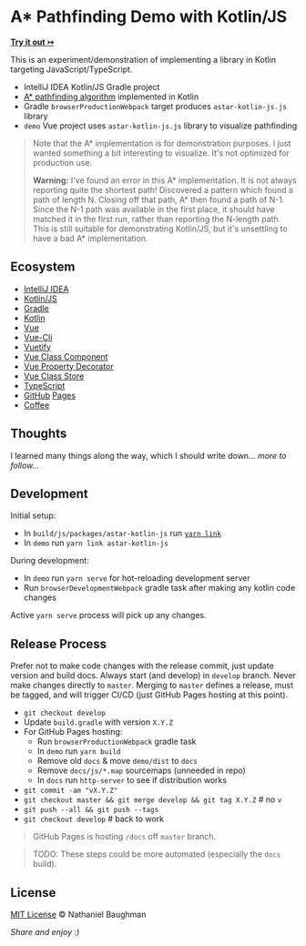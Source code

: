 # A* Pathfinding Demo with Kotlin/JS

[**Try it out &rarrtl;**](https://nebaughman.github.io/astar-kotlin-js)

This is an experiment/demonstration of implementing a library in Kotlin targeting JavaScript/TypeScript.

- IntelliJ IDEA Kotlin/JS Gradle project
- [A* pathfinding algorithm](https://en.wikipedia.org/wiki/A*_search_algorithm) implemented in Kotlin
- Gradle `browserProductionWebpack` target produces `astar-kotlin-js.js` library
- `demo` Vue project uses `astar-kotlin-js.js` library to visualize pathfinding

> Note that the A* implementation is for demonstration purposes. I just wanted something a bit interesting to visualize. It's not optimized for production use.
>
> **Warning:** I've found an error in this A* implementation. It is not always reporting quite the shortest path! Discovered a pattern which found a path of length N. Closing off that path, A* then found a path of N-1. Since the N-1 path was available in the first place, it should have matched it in the first run, rather than reporting the N-length path. This is still suitable for demonstrating Kotlin/JS, but it's unsettling to have a bad A* implementation.

## Ecosystem

- [IntelliJ IDEA](https://www.jetbrains.com/idea/)
- [Kotlin/JS](https://kotlinlang.org/docs/js-project-setup.html)
- [Gradle](https://gradle.org/)
- [Kotlin](https://kotlinlang.org/)
- [Vue](https://vuejs.org/)
- [Vue-Cli](https://cli.vuejs.org)
- [Vuetify](https://vuetifyjs.com)
- [Vue Class Component](https://github.com/vuejs/vue-class-component)
- [Vue Property Decorator](https://github.com/kaorun343/vue-property-decorator)
- [Vue Class Store](https://github.com/davestewart/vue-class-store)
- [TypeScript](https://www.typescriptlang.org)
- [GitHub](https://github.com/) [Pages](https://pages.github.com/)
- [Coffee](https://www.buymeacoffee.com/nebaughman)

## Thoughts

I learned many things along the way, which I should write down... _more to follow..._

## Development

Initial setup:

- In `build/js/packages/astar-kotlin-js` run [`yarn link`](https://classic.yarnpkg.com/en/docs/cli/link/)
- In `demo` run `yarn link astar-kotlin-js`

During development:

- In `demo` run `yarn serve` for hot-reloading development server
- Run `browserDevelopmentWebpack` gradle task after making any kotlin code changes

Active `yarn serve` process will pick up any changes.

## Release Process

Prefer not to make code changes with the release commit, just update version and build docs. Always start (and develop) in `develop` branch. Never make changes directly to `master`. Merging to `master` defines a release, must be tagged, and will trigger CI/CD (just GitHub Pages hosting at this point).

- `git checkout develop`
- Update `build.gradle` with version `X.Y.Z`
- For GitHub Pages hosting:
  - Run `browserProductionWebpack` gradle task
  - In `demo` run `yarn build`
  - Remove old `docs` & move `demo/dist` to `docs`
  - Remove `docs/js/*.map` sourcemaps (unneeded in repo)
  - In `docs` run `http-server` to see if distribution works
- `git commit -am "vX.Y.Z"`
- `git checkout master && git merge develop && git tag X.Y.Z` # no `v`
- `git push --all && git push --tags`
- `git checkout develop` # back to work

> GitHub Pages is hosting `/docs` off `master` branch.

> TODO: These steps could be more automated (especially the `docs` build).

## License

[MIT License](LICENSE.txt) &copy; Nathaniel Baughman

_Share and enjoy :)_
